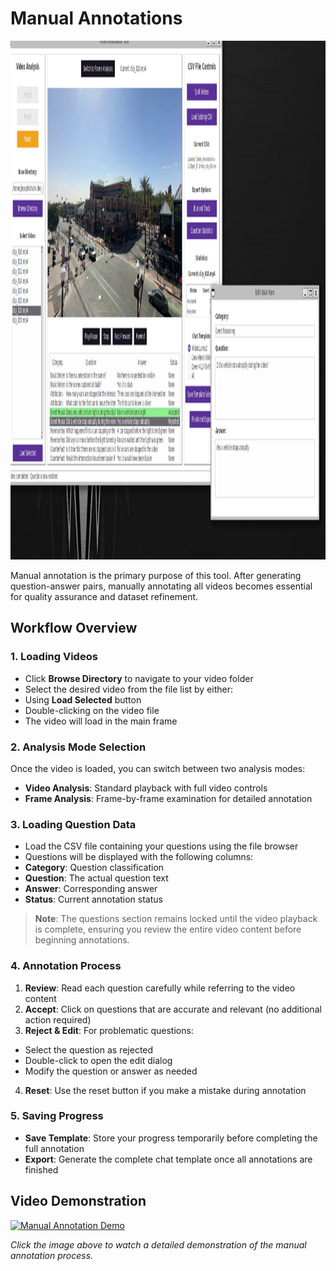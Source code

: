 # Manual Annotations

<img width="1205" height="830" alt="Manual Annotation Interface" src="../assets/AcceptRejcetAnnotate.png" />

Manual annotation is the primary purpose of this tool. After generating question-answer pairs, manually annotating all videos becomes essential for quality assurance and dataset refinement.

## Workflow Overview

### 1. Loading Videos

- Click **Browse Directory** to navigate to your video folder
- Select the desired video from the file list by either:
- Using **Load Selected** button
- Double-clicking on the video file
- The video will load in the main frame

### 2. Analysis Mode Selection

Once the video is loaded, you can switch between two analysis modes:

- **Video Analysis**: Standard playback with full video controls
- **Frame Analysis**: Frame-by-frame examination for detailed annotation

### 3. Loading Question Data

- Load the CSV file containing your questions using the file browser
- Questions will be displayed with the following columns:
- **Category**: Question classification
- **Question**: The actual question text
- **Answer**: Corresponding answer
- **Status**: Current annotation status

> **Note**: The questions section remains locked until the video playback is complete, ensuring you review the entire video content before beginning annotations.

### 4. Annotation Process

1. **Review**: Read each question carefully while referring to the video content
2. **Accept**: Click on questions that are accurate and relevant (no additional action required)
3. **Reject & Edit**: For problematic questions:

- Select the question as rejected
- Double-click to open the edit dialog
- Modify the question or answer as needed

4. **Reset**: Use the reset button if you make a mistake during annotation

### 5. Saving Progress

- **Save Template**: Store your progress temporarily before completing the full annotation
- **Export**: Generate the complete chat template once all annotations are finished

## Video Demonstration

[![Manual Annotation Demo](https://img.youtube.com/vi/rTfHd3GMrf8/0.jpg)](https://www.youtube.com/watch?v=rTfHd3GMrf8)

_Click the image above to watch a detailed demonstration of the manual annotation process._

